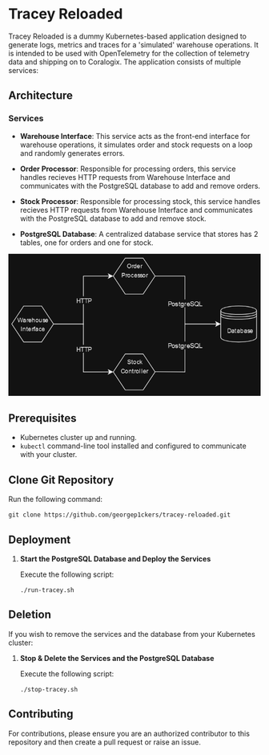 # Tracey Reloaded

Tracey Reloaded is a dummy Kubernetes-based application designed to generate logs, metrics and traces for a 'simulated' warehouse operations. It is intended to be used with OpenTelemetry for the collection of telemetry data and shipping on to Coralogix. The application consists of multiple services: 

## Architecture

### Services

- **Warehouse Interface**: This service acts as the front-end interface for warehouse operations, it simulates order and stock requests on a loop and randomly generates errors. 

- **Order Processor**: Responsible for processing orders, this service handles recieves HTTP requests from Warehouse Interface and communicates with the PostgreSQL database to add and remove orders. 

- **Stock Processor**: Responsible for processing stock, this service handles recieves HTTP requests from Warehouse Interface and communicates with the PostgreSQL database to add and remove stock. 

- **PostgreSQL Database**: A centralized database service that stores has 2 tables, one for orders and one for stock. 

![Tracey Reloaded Architecture Diagram](./images/tracey-reloaded-architecture.png "Architecture Diagram")

## Prerequisites

- Kubernetes cluster up and running.
- `kubectl` command-line tool installed and configured to communicate with your cluster.

## Clone Git Repository

   Run the following command:
   ```
   git clone https://github.com/georgep1ckers/tracey-reloaded.git
   ```


## Deployment

1. **Start the PostgreSQL Database and Deploy the Services**

   Execute the following script:
   ```
   ./run-tracey.sh
   ```

## Deletion

If you wish to remove the services and the database from your Kubernetes cluster:

1. **Stop & Delete the Services and the PostgreSQL Database**

   Execute the following script:
   ```
   ./stop-tracey.sh
   ```

## Contributing

For contributions, please ensure you are an authorized contributor to this repository and then create a pull request or raise an issue.